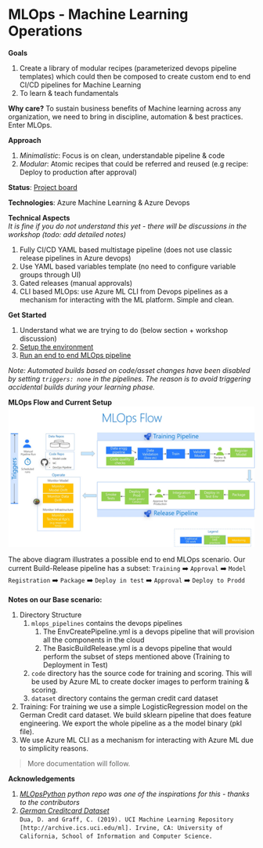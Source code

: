 # MLOps - Machine Learning Operations

__Goals__  
1. Create a library of modular recipes (parameterized devops pipeline templates) which could then be composed to create custom end to end CI/CD pipelines for Machine Learning
2. To learn & teach fundamentals  

__Why care?__ To sustain business benefits of Machine learning across any organization, we need to bring in discipline, automation & best practices. Enter MLOps.

__Approach__
1. _Minimalistic_: Focus is on clean, understandable pipeline & code  
2. _Modular_: Atomic recipes that could be referred and reused (e.g recipe: Deploy to production after approval)

__Status__: [Project board](https://github.com/rsethur/MLOps/projects/1)

__Technologies__: Azure Machine Learning & Azure Devops

__Technical Aspects__ 
<BR>_It is fine if you do not understand this yet - there will be discussions in the workshop (todo: add detailed notes)_
1. Fully CI/CD YAML based multistage pipeline (does not use classic release pipelines in Azure devops)
2. Use YAML based variables template (no need to configure variable groups through UI)
2. Gated releases (manual approvals)
3. CLI based MLOps: use Azure ML CLI from Devops pipelines as a mechanism for interacting with the ML platform. Simple and clean.

__Get Started__
1. Understand what we are trying to do (below section + workshop discussion)
2. [Setup the environment](setup/Setup.md)
3. [Run an end to end MLOps pipeline](setup/StartBaseScenario.md)

_Note: Automated builds based on code/asset changes have been disabled by setting `triggers: none` in the pipelines. The reason is to avoid triggering accidental builds during your learning phase._

__MLOps Flow and Current Setup__
![MLOps Flow](setup/imgs/MLOpsFlow.jpg)

The above diagram illustrates a possible end to end MLOps scenario. Our current Build-Release pipeline has a subset: `Training` :arrow_right: `Approval` :arrow_right: `Model Registration` :arrow_right: `Package` :arrow_right: `Deploy in test` :arrow_right: `Approval` :arrow_right: `Deploy to Prodd`
<BR><br>__Notes on our Base scenario:__
1. Directory Structure
    1. `mlops_pipelines` contains the devops pipelines
        1. The EnvCreatePipeline.yml is a devops pipeline that will provision all the components in the cloud
        2. The BasicBuildRelease.yml is a devops pipeline that would perform the subset of steps mentioned above (Training to Deployment in Test)
    2. `code` directory has the source code for training and scoring. This will be used by Azure ML to create docker images to perform training & scoring.
    3. `dataset` directory contains the german credit card dataset
2. Training: For training we use a simple LogisticRegression model on the German Credit card dataset. We build sklearn pipeline that does feature engineering. We export the whole pipeline as a the model binary (pkl file).
3. We use Azure ML CLI as a mechanism for interacting with Azure ML due to simplicity reasons.

>More documentation will follow.

__Acknowledgements__
1. _[MLOpsPython](https://github.com/microsoft/MLOpsPython/) python repo was one of the inspirations for this - thanks to the contributors_
2. _[German Creditcard Dataset](https://archive.ics.uci.edu/ml/datasets/Statlog+%28German+Credit+Data%29)_
<BR>`Dua, D. and Graff, C. (2019). UCI Machine Learning Repository [http://archive.ics.uci.edu/ml]. Irvine, CA: University of California, School of Information and Computer Science.`

